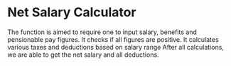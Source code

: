  # Net Salary Calculator
 The function is aimed to require one to input salary, benefits and pensionable pay figures.
 It checks if all figures are positive.
 It calculates various taxes and deductions based on salary range
 After all calculations, we are able to get the net salary and all deductions.